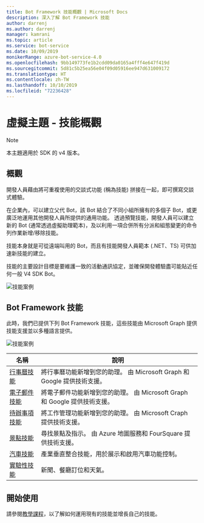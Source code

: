 ```yaml
---
title: Bot Framework 技能概觀 | Microsoft Docs
description: 深入了解 Bot Framework 技能
author: darrenj
ms.author: darrenj
manager: kamrani
ms.topic: article
ms.service: bot-service
ms.date: 10/09/2019
monikerRange: azure-bot-service-4.0
ms.openlocfilehash: 9bb149773fe1b2cdd09da0165a4fff4e647f419d
ms.sourcegitcommit: 5d81c5b25ea56e04f09d05916ee947d631009172
ms.translationtype: HT
ms.contentlocale: zh-TW
ms.lasthandoff: 10/10/2019
ms.locfileid: "72236428"
---
```

# <a name="virtual-assistant---skills-overview"></a>虛擬主題 - 技能概觀

> [!NOTE]
> 本主題適用於 SDK 的 v4 版本。 

## <a name="overview"></a>概觀

開發人員藉由將可重複使用的交談式功能 (稱為技能) 拼接在一起，即可撰寫交談式體驗。

在企業內，可以建立父代 Bot，該 Bot 結合了不同小組所擁有的多個子 Bot，或更廣泛地運用其他開發人員所提供的通用功能。 透過預覽技能，開發人員可以建立新的 Bot (通常透過虛擬助理範本)，及以利用一項合併所有分派和組態變更的命令列作業新增/移除技能。     

技能本身就是可從遠端叫用的 Bot，而且有技能開發人員範本 (.NET、TS) 可供加速新技能的建立。

技能的主要設計目標是要維護一致的活動通訊協定，並確保開發體驗盡可能貼近任何一般 V4 SDK Bot。 

![技能案例](./media/enterprise-template/skills-scenarios.png)

## <a name="bot-framework-skills"></a>Bot Framework 技能

此時，我們已提供下列 Bot Framework 技能，這些技能由 Microsoft Graph 提供技能支援並以多種語言提供。

![技能案例](./media/enterprise-template/skills-at-build.png)

| 名稱 | 說明 |
| ---- | ----------- |
|[行事曆技能](https://aka.ms/bf-calendar-skill)|將行事曆功能新增到您的助理。 由 Microsoft Graph 和 Google 提供技術支援。|
|[電子郵件技能](https://aka.ms/bf-email-skill)|將電子郵件功能新增到您的助理。 由 Microsoft Graph 和 Google 提供技術支援。|
|[待辦事項技能](https://aka.ms/bf-todo-skill)|將工作管理功能新增到您的助理。 由 Microsoft Craph 提供技術支援。|
|[景點技能](https://aka.ms/bf-poi-skill)|尋找景點及指示。 由 Azure 地圖服務和 FourSquare 提供技術支援。|
|[汽車技能](https://aka.ms/bf-auto-skill)|產業垂直整合技能，用於展示和啟用汽車功能控制。|
|[實驗性技能](https://aka.ms/bf-experimental-skills)|新聞、餐廳訂位和天氣。|

## <a name="getting-started"></a>開始使用

請參閱[教學課程](https://aka.ms/bfs-tutorials)，以了解如何運用現有的技能並增長自己的技能。
